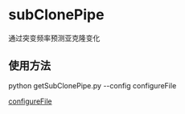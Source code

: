 # subClonePipe
通过突变频率预测亚克隆变化

## 使用方法

python getSubClonePipe.py --config configureFile

[configureFile](https://github.com/ChenYuelong/subClonePipe/blob/master/example_sample_config.ini)

